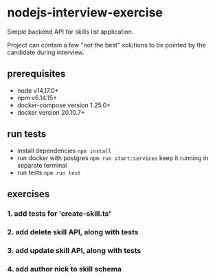 # nodejs-interview-exercise

Simple backend API for skills list application. 

Project can contain a few "not the best" solutions to be pointed by the candidate during interview.

## prerequisites

- node v14.17.0+
- npm v6.14.15+
- docker-compose version 1.25.0+
- docker version 20.10.7+

## run tests

- install dependencies `npm install`
- run docker with postgres `npm run start:services` keep it running in separate terminal
- run tests `npm run test`

## exercises

### 1. add tests for 'create-skill.ts'
### 2. add delete skill API, along with tests
### 3. add update skill API, along with tests
### 4. add author nick to skill schema
